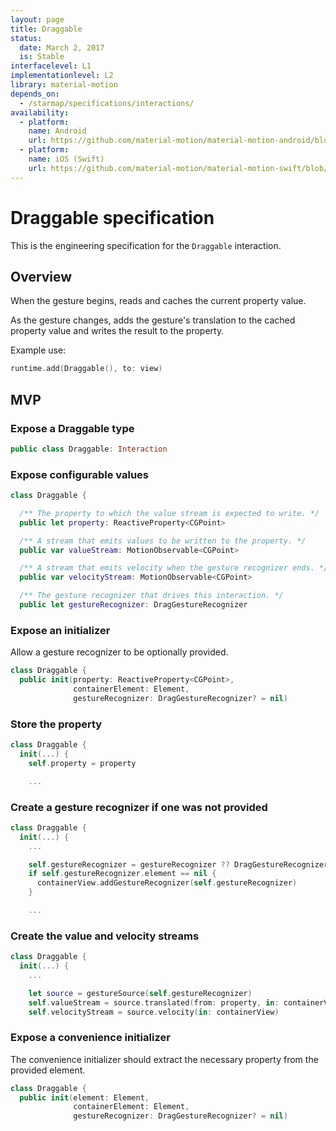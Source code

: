 ```yaml
---
layout: page
title: Draggable
status:
  date: March 2, 2017
  is: Stable
interfacelevel: L1
implementationlevel: L2
library: material-motion
depends_on:
  - /starmap/specifications/interactions/
availability:
  - platform:
    name: Android 
    url: https://github.com/material-motion/material-motion-android/blob/develop/library/src/main/java/com/google/android/material/motion/interactions/Draggable.java
  - platform:
    name: iOS (Swift)
    url: https://github.com/material-motion/material-motion-swift/blob/develop/src/interactions/Draggable.swift
---
```


# Draggable specification

This is the engineering specification for the `Draggable` interaction.

## Overview

When the gesture begins, reads and caches the current property value.

As the gesture changes, adds the gesture's translation to the cached property value and writes the
result to the property.

Example use:

```swift
runtime.add(Draggable(), to: view)
```

## MVP

### Expose a Draggable type

```swift
public class Draggable: Interaction
```

### Expose configurable values

```swift
class Draggable {

  /** The property to which the value stream is expected to write. */
  public let property: ReactiveProperty<CGPoint>

  /** A stream that emits values to be written to the property. */
  public var valueStream: MotionObservable<CGPoint>

  /** A stream that emits velocity when the gesture recognizer ends. */
  public var velocityStream: MotionObservable<CGPoint>

  /** The gesture recognizer that drives this interaction. */
  public let gestureRecognizer: DragGestureRecognizer
```

### Expose an initializer

Allow a gesture recognizer to be optionally provided.

```swift
class Draggable {
  public init(property: ReactiveProperty<CGPoint>,
              containerElement: Element,
              gestureRecognizer: DragGestureRecognizer? = nil)
```

### Store the property

```swift
class Draggable {
  init(...) {
    self.property = property

    ...
```

### Create a gesture recognizer if one was not provided

```swift
class Draggable {
  init(...) {
    ...

    self.gestureRecognizer = gestureRecognizer ?? DragGestureRecognizer()
    if self.gestureRecognizer.element == nil {
      containerView.addGestureRecognizer(self.gestureRecognizer)
    }

    ...
```

### Create the value and velocity streams

```swift
class Draggable {
  init(...) {
    ...

    let source = gestureSource(self.gestureRecognizer)
    self.valueStream = source.translated(from: property, in: containerView)
    self.velocityStream = source.velocity(in: containerView)
```

### Expose a convenience initializer

The convenience initializer should extract the necessary property from the provided element.

```swift
class Draggable {
  public init(element: Element,
              containerElement: Element,
              gestureRecognizer: DragGestureRecognizer? = nil)
```

